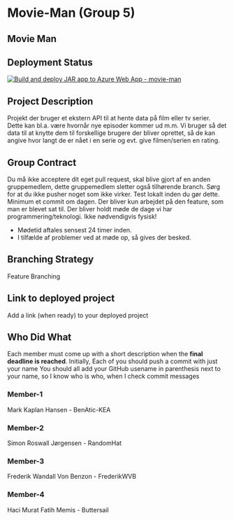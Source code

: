 # Movie-Man (Group 5)

## Movie Man

## Deployment Status
[![Build and deploy JAR app to Azure Web App - movie-man](https://github.com/Buttersail/movie-man/actions/workflows/main_movie-man.yml/badge.svg)](https://github.com/Buttersail/movie-man/actions/workflows/main_movie-man.yml)

## Project Description
Projekt der bruger et ekstern API til at hente data på film eller tv serier. Dette kan bl.a. være hvornår nye episoder kommer ud m.m.
Vi bruger så det data til at knytte dem til forskellige brugere der bliver oprettet, så de kan angive hvor langt de er nået i en serie og evt. give filmen/serien
en rating.

## Group Contract
Du må ikke acceptere dit eget pull request, skal blive gjort af en anden gruppemedlem, dette gruppemedlem sletter også tilhørende branch.
Sørg for at du ikke pusher noget som ikke virker. Test lokalt inden du gør dette.
Minimum et commit om dagen.
Der bliver kun arbejdet på den feature, som man er blevet sat til.
Der bliver holdt møde de dage vi har programmering/teknologi. Ikke nødvendigvis fysisk!
 - Mødetid aftales sensest 24 timer inden.
 - I tilfælde af problemer ved at møde op, så gives der besked.

## Branching Strategy 
Feature Branching

## Link to deployed project
Add a link (when ready) to your deployed project

## Who Did What
Each member must come up with a short description when the **final deadline is reached**.
Initially, Each of you should push a commit with just your name
You should all add your GitHub usename in parenthesis next to your name, so I know who is who, when I check commit messages

### Member-1
Mark Kaplan Hansen - BenAtic-KEA

### Member-2
Simon Roswall Jørgensen - RandomHat

### Member-3
Frederik Wandall Von Benzon - FrederikWVB

### Member-4
Haci Murat Fatih Memis - Buttersail
